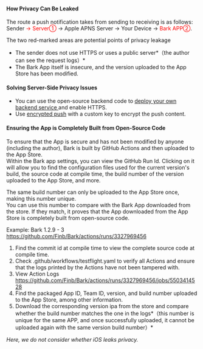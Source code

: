 #### How Privacy Can Be Leaked <!-- {docsify-ignore-all} -->
The route a push notification takes from sending to receiving is as follows:<br>
Sender <font color='red'> → Server①</font> → Apple APNS Server → Your Device → <font color='red'>Bark APP②</font>.

The two red-marked areas are potential points of privacy leakage <br>
* The sender does not use HTTPS or uses a public server*（the author can see the request logs）*
* The Bark App itself is insecure, and the version uploaded to the App Store has been modified.

#### Solving Server-Side Privacy Issues
* You can use the open-source backend code to [ deploy your own backend service ](/en-us/deploy.md) and enable HTTPS.
* Use [encrypted push](/en-us/encryption) with a custom key to encrypt the push content.

#### Ensuring the App is Completely Built from Open-Source Code
To ensure that the App is secure and has not been modified by anyone (including the author), Bark is built by GitHub Actions and then uploaded to the App Store.<br>
Within the Bark app settings, you can view the GitHub Run Id. Clicking on it will allow you to find the configuration files used for the current version's build, the source code at compile time, the build number of the version uploaded to the App Store, and more.<br>


The same build number can only be uploaded to the App Store once, making this number unique.<br>
You can use this number to compare with the Bark App downloaded from the store. If they match, it proves that the App downloaded from the App Store is completely built from open-source code.

Example: Bark 1.2.9 - 3 <br> 
https://github.com/Finb/Bark/actions/runs/3327969456

1. Find the commit id at compile time to view the complete source code at compile time.
2. Check .github/workflows/testflight.yaml to verify all Actions and ensure that the logs printed by the Actions have not been tampered with.
3. View Action Logs https://github.com/Finb/Bark/actions/runs/3327969456/jobs/5503414528
4. Find the packaged App ID, Team ID, version, and build number uploaded to the App Store, among other information.
5. Download the corresponding version ipa from the store and compare whether the build number matches the one in the logs*（this number is unique for the same APP, and once successfully uploaded, it cannot be uploaded again with the same version build number）*


*Here, we do not consider whether iOS leaks privacy.*